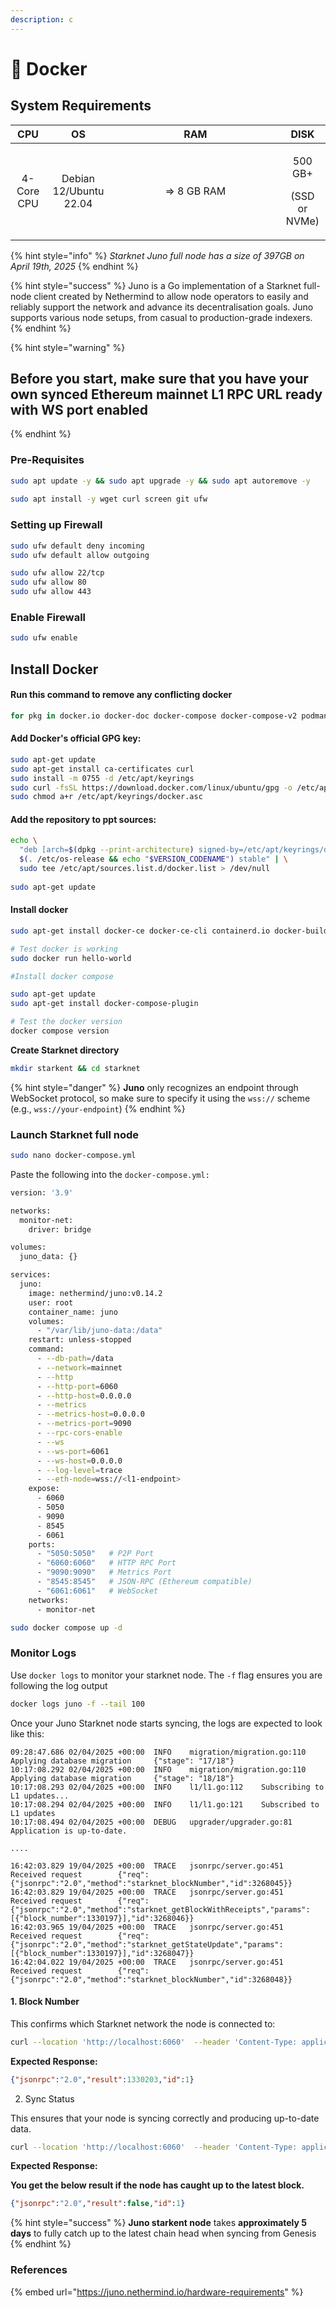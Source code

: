 ```yaml
---
description: c
---
```


# 🐳 Docker

## System Requirements

<table><thead><tr><th align="center">CPU</th><th align="center">OS</th><th width="254" align="center">RAM</th><th align="center">DISK</th></tr></thead><tbody><tr><td align="center">4-Core CPU</td><td align="center">Debian 12/Ubuntu 22.04</td><td align="center">=> 8 GB RAM</td><td align="center"><p>500 GB+</p><p> (SSD or NVMe)</p></td></tr></tbody></table>

{% hint style="info" %}
_Starknet Juno full node has a size of 397GB on April 19th, 2025_
{% endhint %}

{% hint style="success" %}
Juno is a Go implementation of a Starknet full-node client created by Nethermind to allow node operators to easily and reliably support the network and advance its decentralisation goals. Juno supports various node setups, from casual to production-grade indexers.
{% endhint %}

{% hint style="warning" %}
## Before you start, make sure that you have your own synced Ethereum mainnet L1 RPC URL ready with WS port enabled
{% endhint %}

### Pre-Requisites <a href="#pre-requisties" id="pre-requisties"></a>

```bash
sudo apt update -y && sudo apt upgrade -y && sudo apt autoremove -y
​
sudo apt install -y wget curl screen git ufw
```

### Setting up Firewall <a href="#setting-up-firewall" id="setting-up-firewall"></a>

```bash
sudo ufw default deny incoming
sudo ufw default allow outgoing

sudo ufw allow 22/tcp
sudo ufw allow 80
sudo ufw allow 443
```

### Enable Firewall

```bash
sudo ufw enable
```

## Install Docker

#### Run this command to remove any conflicting docker

```bash
for pkg in docker.io docker-doc docker-compose docker-compose-v2 podman-docker containerd runc; do sudo apt-get remove $pkg; done
```

#### Add Docker's official GPG key:

```bash
sudo apt-get update
sudo apt-get install ca-certificates curl
sudo install -m 0755 -d /etc/apt/keyrings
sudo curl -fsSL https://download.docker.com/linux/ubuntu/gpg -o /etc/apt/keyrings/docker.asc
sudo chmod a+r /etc/apt/keyrings/docker.asc
```

#### Add the repository to ppt sources:

```bash
echo \
  "deb [arch=$(dpkg --print-architecture) signed-by=/etc/apt/keyrings/docker.asc] https://download.docker.com/linux/ubuntu \
  $(. /etc/os-release && echo "$VERSION_CODENAME") stable" | \
  sudo tee /etc/apt/sources.list.d/docker.list > /dev/null
  
sudo apt-get update
```

#### Install docker

```bash
sudo apt-get install docker-ce docker-ce-cli containerd.io docker-buildx-plugin docker-compose-plugin

# Test docker is working
sudo docker run hello-world

#Install docker compose

sudo apt-get update
sudo apt-get install docker-compose-plugin

# Test the docker version
docker compose version
```

**Create Starknet directory**

```bash
mkdir starkent && cd starknet
```

{% hint style="danger" %}
**Juno** only recognizes an endpoint through WebSocket protocol, so make sure to specify it using the `wss://` scheme (e.g., `wss://your-endpoint`)
{% endhint %}

### Launch Starknet full node

```bash
sudo nano docker-compose.yml
```

Paste the following into the `docker-compose.yml:`&#x20;

```bash
version: '3.9'

networks:
  monitor-net:
    driver: bridge

volumes:
  juno_data: {}

services:
  juno:
    image: nethermind/juno:v0.14.2
    user: root
    container_name: juno
    volumes:
      - "/var/lib/juno-data:/data"
    restart: unless-stopped
    command:
      - --db-path=/data
      - --network=mainnet
      - --http 
      - --http-port=6060 
      - --http-host=0.0.0.0
      - --metrics
      - --metrics-host=0.0.0.0 
      - --metrics-port=9090
      - --rpc-cors-enable
      - --ws 
      - --ws-port=6061
      - --ws-host=0.0.0.0
      - --log-level=trace
      - --eth-node=wss://<l1-endpoint>
    expose:
      - 6060 
      - 5050
      - 9090 
      - 8545 
      - 6061 
    ports:
      - "5050:5050"   # P2P Port
      - "6060:6060"   # HTTP RPC Port
      - "9090:9090"   # Metrics Port
      - "8545:8545"   # JSON-RPC (Ethereum compatible)
      - "6061:6061"   # WebSocket
    networks:
      - monitor-net
```

```bash
sudo docker compose up -d
```

### Monitor Logs

Use `docker logs` to monitor your starknet node. The `-f` flag ensures you are following the log output

```bash
docker logs juno -f --tail 100
```

Once your Juno Starknet node starts syncing, the logs are expected to look like this:

```log
09:28:47.686 02/04/2025 +00:00  INFO    migration/migration.go:110      Applying database migration     {"stage": "17/18"}
10:17:08.292 02/04/2025 +00:00  INFO    migration/migration.go:110      Applying database migration     {"stage": "18/18"}
10:17:08.293 02/04/2025 +00:00  INFO    l1/l1.go:112    Subscribing to L1 updates...
10:17:08.294 02/04/2025 +00:00  INFO    l1/l1.go:121    Subscribed to L1 updates
10:17:08.494 02/04/2025 +00:00  DEBUG   upgrader/upgrader.go:81 Application is up-to-date.

....

16:42:03.829 19/04/2025 +00:00  TRACE   jsonrpc/server.go:451   Received request        {"req": {"jsonrpc":"2.0","method":"starknet_blockNumber","id":3268045}}
16:42:03.829 19/04/2025 +00:00  TRACE   jsonrpc/server.go:451   Received request        {"req": {"jsonrpc":"2.0","method":"starknet_getBlockWithReceipts","params":[{"block_number":1330197}],"id":3268046}}
16:42:03.965 19/04/2025 +00:00  TRACE   jsonrpc/server.go:451   Received request        {"req": {"jsonrpc":"2.0","method":"starknet_getStateUpdate","params":[{"block_number":1330197}],"id":3268047}}
16:42:04.022 19/04/2025 +00:00  TRACE   jsonrpc/server.go:451   Received request        {"req": {"jsonrpc":"2.0","method":"starknet_blockNumber","id":3268048}}
```

#### 1. Block Number

This confirms which Starknet network the node is connected to:

```bash
curl --location 'http://localhost:6060'  --header 'Content-Type: application/json'  --data '{ "jsonrpc": "2.0", "method": "starknet_blockNumber", "params": [],"id": 1}'
```

**Expected Response:**

```json
{"jsonrpc":"2.0","result":1330203,"id":1}
```

2. Sync Status

This ensures that your node is syncing correctly and producing up-to-date data.

```bash
curl --location 'http://localhost:6060'  --header 'Content-Type: application/json'  --data '{ "jsonrpc": "2.0", "method": "starknet_syncing", "params": [],"id": 1}'
```

**Expected Response:**

**You get the below result if the node has caught up to the latest block.**

```json
{"jsonrpc":"2.0","result":false,"id":1}
```

{% hint style="success" %}
**Juno starkent node** takes **approximately 5 days** to fully catch up to the latest chain head when syncing from Genesis
{% endhint %}

### References <a href="#references" id="references"></a>

{% embed url="https://juno.nethermind.io/hardware-requirements" %}
